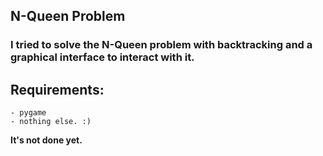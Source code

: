 ## N-Queen Problem
### I tried to solve the N-Queen problem with backtracking and a graphical interface to interact with it.

## Requirements:
    - pygame
    - nothing else. :)

__It's not done yet.__
